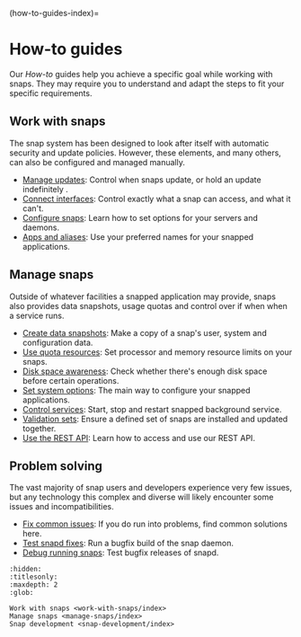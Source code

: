 (how-to-guides-index)=
# How-to guides

Our _How-to_ guides help you achieve a specific goal while working with snaps. They may require you to understand and adapt the steps to fit your specific requirements.

## Work with snaps

The snap system has been designed to look after itself with automatic security and update policies. However, these elements, and many others, can also be configured and managed manually.

* [Manage updates](/how-to-guides/work-with-snaps/manage-updates): Control when snaps update, or hold an update indefinitely .
* [Connect interfaces](/how-to-guides/work-with-snaps/connect-interfaces): Control exactly what a snap can access, and what it can't.
* [Configure snaps](/how-to-guides/work-with-snaps/configure-snaps): Learn how to set options for your servers and daemons.
* [Apps and aliases](/how-to-guides/work-with-snaps/apps-and-aliases): Use your preferred names for your snapped applications.

## Manage snaps

Outside of whatever facilities a snapped application may provide, snaps also provides data snapshots, usage quotas and control over if when when a service runs.

* [Create data snapshots](/how-to-guides/manage-snaps/create-data-snapshots): Make a copy of a snap's user, system and configuration data.
* [Use quota resources](/how-to-guides/manage-snaps/use-resource-quotas): Set processor and memory resource limits on your snaps.
* [Disk space awareness](/how-to-guides/manage-snaps/disk-space-awareness): Check whether there's enough disk space before certain operations.
* [Set system options](/how-to-guides/manage-snaps/set-system-options): The main way to configure your snapped applications.
* [Control services](/how-to-guides/manage-snaps/control-services): Start, stop and restart snapped background service.
* [Validation sets](/explanation/how-snaps-work/validation-sets): Ensure a defined set of snaps are installed and updated together.
* [Use the REST API](/how-to-guides/manage-snaps/use-the-rest-api): Learn how to access and use our REST API.

## Problem solving

The vast majority of snap users and developers experience very few issues, but any technology this complex and diverse will likely encounter some issues and incompatibilities. 

* [Fix common issues](/how-to-guides/work-with-snaps/fix-common-issues): If you do run into problems, find common solutions here.
* [Test snapd fixes](/how-to-guides/work-with-snaps/test-snapd-fixes): Run a bugfix build of the snap daemon.
* [Debug running snaps](how-to-guides/work-with-snaps/debug-snaps): Test bugfix releases of snapd.


```{toctree}
:hidden:
:titlesonly:
:maxdepth: 2
:glob:

Work with snaps <work-with-snaps/index>
Manage snaps <manage-snaps/index>
Snap development <snap-development/index>
